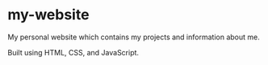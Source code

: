 # my-website
My personal website which contains my projects and information about me.

Built using HTML, CSS, and JavaScript.